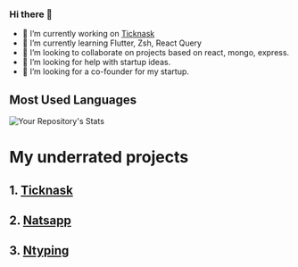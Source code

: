 ### Hi there 👋

- 🔭 I’m currently working on [Ticknask](https://ticknask.vercel.app)
- 🌱 I’m currently learning Flutter, Zsh, React Query
- 👯 I’m looking to collaborate on projects based on react, mongo, express.
- 🤔 I’m looking for help with startup ideas.
- 👯 I’m looking for a co-founder for my startup.
<!--- 💬 Ask me about ...
- 📫 How to reach me: ...
-->
## Most Used Languages
![Your Repository's Stats](https://github-readme-stats.vercel.app/api/top-langs/?username=nalaso&theme=blue-green)


# My underrated projects

## 1. [Ticknask](https://ticknask.vercel.app)

## 2. [Natsapp](https://natsapp.web.app)

## 3. [Ntyping](https://ntyping.web.app)
